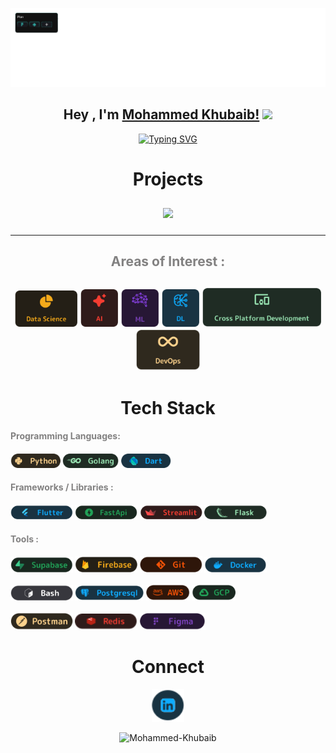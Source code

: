 ![Git Cover](https://raw.githubusercontent.com/Mohammed-Khubaib/Mohammed-Khubaib/main/assets/gitCover.gif)


<h2 align="center">Hey , I'm <a href="https://bio.link/mohammed__khubaib" target="_blank" rel="noreferrer">Mohammed Khubaib!</a>
 <img src="https://media.giphy.com/media/hvRJCLFzcasrR4ia7z/giphy.gif" width="35">
</h2>

<p align="center">
 <a href="https://git.io/typing-svg"><img src="https://readme-typing-svg.demolab.com?font=rounded-mplus-1c&pause=1000&color=99E6B5&background=0A332B00&center=true&vCenter=true&repeat=false&width=435&lines=Computer+Science+Engineer" alt="Typing SVG" /></a>
</p>


<h1 align="center" style="border-bottom: none; text-decoration: none;">Projects</h1>
<p align="center">
  <a href="https://ouspark.vercel.app/" target="_blank" rel="noreferrer" style="display: inline-block; margin: 10px;">
    <picture> <img src="assets/OuSparkShowDark.svg" /> </picture>
  </a>
</p>

---

<h2 align="center" style="color: #828181; border-bottom: none; text-decoration: none;">
  <span>
    Areas of Interest :
  </span>
<h2/>

<p align="center" style="border-bottom: none; text-decoration: none; pointer-events: none;">
  <a href="https://github.com/Mohammed-Khubaib" target="_blank" rel="noreferrer"><img src="assets/datascience.svg" alt="Data Science" width="100"></a>
  <a href="https://github.com/Mohammed-Khubaib" target="_blank" rel="noreferrer"><img src="assets/ai.svg" alt="Ai" width="60"></a>
  <a href="https://github.com/Mohammed-Khubaib" target="_blank" rel="noreferrer"><img src="assets/ml.svg" alt="Ml" width="60"></a>
  <a href="https://github.com/Mohammed-Khubaib" target="_blank" rel="noreferrer"><img src="assets/deeplearning.svg" alt="DL" width="60"></a>
  <a href="https://github.com/Mohammed-Khubaib" target="_blank" rel="noreferrer"><img src="assets/cpd.svg" alt="DL" width="190"></a>
  <a href="https://github.com/Mohammed-Khubaib" target="_blank" rel="noreferrer"><img src="assets/devops.svg" alt="DL" width="102"></a>
</p>

<h1 align="center" style="border-bottom: none; text-decoration: none;">Tech Stack</h1>

<h4 align="start" style="text-decoration: none;">
  <span style="color: #828181;">
    Programming Languages:
  </span>
<h4/>

<p align="start" style="pointer-events: none;">
  <a href="https://github.com/Mohammed-Khubaib" target="_blank" rel="noreferrer"><img src="assets/python.svg" alt="Python" width="80"></a>
  <a href="https://github.com/Mohammed-Khubaib" target="_blank" rel="noreferrer"><img src="assets/golang.svg" alt="GoLang" width="90"></a>
  <a href="https://github.com/Mohammed-Khubaib" target="_blank" rel="noreferrer"><img src="assets/dart.svg" alt="Dart" width="80"></a>
</p>

<h4 align="start" style="text-decoration: none;">
  <span style="color: #828181;">
    Frameworks / Libraries :
  </span>
<h4/>

<p align="start" style="pointer-events: none;">
  <a href="https://github.com/Mohammed-Khubaib" target="_blank" rel="noreferrer"><img src="assets/flutter.svg" alt="flutter" width="100"></a>
  <a href="https://github.com/Mohammed-Khubaib" target="_blank" rel="noreferrer"><img src="assets/fastapi.svg" alt="Ai" width="100"></a>
  <a href="https://github.com/Mohammed-Khubaib" target="_blank" rel="noreferrer"><img src="assets/streamlit.svg" alt="Ml" width="100"></a>
  <a href="https://github.com/Mohammed-Khubaib" target="_blank" rel="noreferrer"><img src="assets/flask.svg" alt="flask" width="100"></a>
</p>

<h4 align="start" style="text-decoration: none;">
  <span style="color: #828181;">
    Tools :
  </span>
<h4/>

<p align="start" style="pointer-events: none;">
  <a href="https://github.com/Mohammed-Khubaib" target="_blank" rel="noreferrer"><img src="assets/supabase.svg" alt="supabase" width="100"></a>
  <a href="https://github.com/Mohammed-Khubaib" target="_blank" rel="noreferrer"><img src="assets/firebase.svg" alt="firebase" width="100"></a>
  <a href="https://github.com/Mohammed-Khubaib" target="_blank" rel="noreferrer"><img src="assets/git.svg" alt="git" width="100"></a>
  <a href="https://github.com/Mohammed-Khubaib" target="_blank" rel="noreferrer"><img src="assets/docker.svg" alt="docker" width="100"></a></br></br>
  <a href="https://github.com/Mohammed-Khubaib" target="_blank" rel="noreferrer"><img src="assets/bash.svg" alt="bash" width="100"></a>
  <a href="https://github.com/Mohammed-Khubaib" target="_blank" rel="noreferrer"><img src="assets/postgresql.svg" alt="postgresql" width="110"></a>
  <a href="https://github.com/Mohammed-Khubaib" target="_blank" rel="noreferrer"><img src="assets/aws.svg" alt="aws" width="70"></a>
  <a href="https://github.com/Mohammed-Khubaib" target="_blank" rel="noreferrer"><img src="assets/gcp.svg" alt="gcp" width="70"></a></br></br>
  <a href="https://github.com/Mohammed-Khubaib" target="_blank" rel="noreferrer"><img src="assets/postman.svg" alt="postman" width="100"></a>
 <a href="https://github.com/Mohammed-Khubaib" target="_blank" rel="noreferrer"><img src="assets/Redis%20logo.svg" alt="redis" width="100"></a>
  <a href="https://github.com/Mohammed-Khubaib" target="_blank" rel="noreferrer"><img src="assets/figma.svg" alt="figma" width="105"></a>
</p>



<h1 align="center" style="border-bottom: none; text-decoration: none;">Connect</h1>

<p align="center">  <a href="https://www.linkedin.com/in/mohammedkhubaib" target="_blank" rel="noreferrer"> <picture> <source media="(prefers-color-scheme: dark)" srcset="assets/linkedin.svg" /> <source media="(prefers-color-scheme: light)" srcset="assets/linkedin.svg" /> <img src="assets/linkedin.svg" width="52" height="52" /> </picture> </a></p>

<p align="center"> <img src="https://komarev.com/ghpvc/?username=Mohammed-Khubaibf&label=Profile%20views&color=21A157&style=plastic" alt="Mohammed-Khubaib" /> </p>
